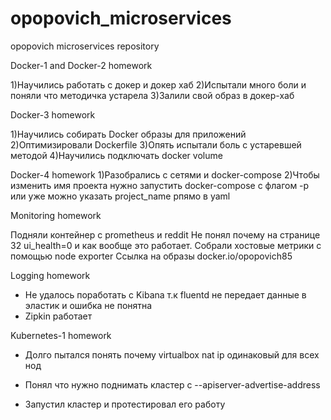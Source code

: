 # opopovich_microservices
opopovich microservices repository

Docker-1 and Docker-2 homework

1)Научились работать с докер и докер хаб
2)Испытали много боли и поняли что методичка устарела
3)Залили свой образ в докер-хаб

Docker-3 homework

1)Научились собирать Docker образы для приложений
2)Оптимизировали Dockerfile
3)Опять испытали боль с устаревшей методой
4)Научились подключать docker volume

Docker-4 homework
1)Разобрались с сетями и docker-compose
2)Чтобы изменить имя проекта нужно запустить docker-compose с флагом -p или уже можно указать project_name рпямо в yaml

Monitoring homework

Подняли контейнер с prometheus и reddit
Не понял почему на странице 32 ui_health=0  и как вообще это работает.
Собрали хостовые метрики с помощью node exporter
Ссылка на образы docker.io/opopovich85

Logging homework

- Не удалось поработать с Kibana т.к fluentd не передает данные в эластик и ошибка не понятна
- Zipkin работает

Kubernetes-1 homework

- Долго пытался понять почему virtualbox nat ip одинаковый для всех нод

- Понял что нужно поднимать кластер с --apiserver-advertise-address

- Запустил кластер и протестировал его работу
